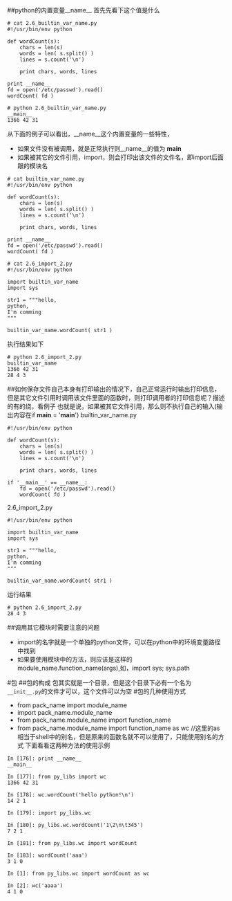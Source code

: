 ##python的内置变量__name__
首先先看下这个值是什么
```
# cat 2.6_builtin_var_name.py 
#!/usr/bin/env python

def wordCount(s):
	chars = len(s)
	words = len( s.split() )
	lines = s.count('\n')

	print chars, words, lines

print __name__
fd = open('/etc/passwd').read()
wordCount( fd )

# python 2.6_builtin_var_name.py 
__main__
1366 42 31
```

从下面的例子可以看出，__name__这个内置变量的一些特性，
- 如果文件没有被调用，就是正常执行则__name__的值为 __main__
- 如果被其它的文件引用，import，则会打印出该文件的文件名，即import后面跟的模块名
```
# cat builtin_var_name.py
#!/usr/bin/env python

def wordCount(s):
	chars = len(s)
	words = len( s.split() )
	lines = s.count('\n')

	print chars, words, lines

print __name__
fd = open('/etc/passwd').read()
wordCount( fd )

# cat 2.6_import_2.py 
#!/usr/bin/env python

import builtin_var_name
import sys

str1 = """hello, 
python,
I'm comming
"""

builtin_var_name.wordCount( str1 )
```
执行结果如下
```
# python 2.6_import_2.py 
builtin_var_name
1366 42 31
28 4 3
```
##如何保存文件自己本身有打印输出的情况下，自己正常运行时输出打印信息，但是其它文件引用时调用该文件里面的函数时，则打印调用者的打印信息呢？描述的有的绕，看例子
也就是说，如果被其它文件引用，那么则不执行自己的输入(输出内容在if __main__ = '__main__')
builtin_var_name.py
```
#!/usr/bin/env python

def wordCount(s):
	chars = len(s)
	words = len( s.split() )
	lines = s.count('\n')

	print chars, words, lines

if '__main__' == __name__:
	fd = open('/etc/passwd').read()
	wordCount( fd )
```
2.6_import_2.py
```
#!/usr/bin/env python

import builtin_var_name
import sys

str1 = """hello, 
python,
I'm comming
"""

builtin_var_name.wordCount( str1 )
```
运行结果
```
# python 2.6_import_2.py 
28 4 3
```
##调用其它模块时需要注意的问题
- import的名字就是一个单独的python文件，可以在python中的环境变量路径中找到
- 如果要使用模块中的方法，则应该是这样的module_name.function_name(args),如，import sys; sys.path

#包
##包的构成
包其实就是一个目录，但是这个目录下必有一个名为`__init__.py`的文件才可以，这个文件可以为空
#包的几种使用方式
- from pack_name import module_name
- import pack_name.module_name
- from pack_name.module_name import function_name
- from pack_name.module_name import function_name as wc //这里的as相当于shell中的别名，但是原来的函数名就不可以使用了，只能使用别名的方式
下面看看这两种方法的使用示例
```
In [176]: print __name__
__main__

In [177]: from py_libs import wc
1366 42 31

In [178]: wc.wordCount('hello python!\n')
14 2 1

In [179]: import py_libs.wc

In [180]: py_libs.wc.wordCount('1\2\n\t345')
7 2 1

In [181]: from py_libs.wc import wordCount

In [183]: wordCount('aaa')
3 1 0

In [1]: from py_libs.wc import wordCount as wc

In [2]: wc('aaaa')
4 1 0
```
